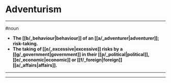 # Adventurism
---
#noun
- **The [[b/_behaviour|behaviour]] of an [[a/_adventurer|adventurer]]; risk-taking.**
- **The taking of [[e/_excessive|excessive]] risks by a [[g/_government|government]] in their [[p/_political|political]], [[e/_economic|economic]] or [[f/_foreign|foreign]] [[a/_affairs|affairs]].**
---
---

